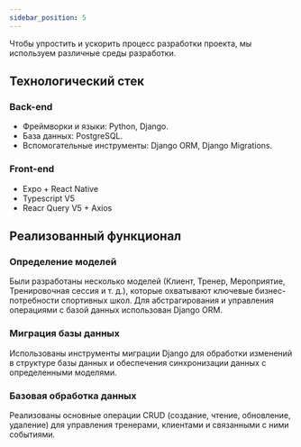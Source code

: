 ```yaml
---
sidebar_position: 5
---
```

Чтобы упростить и ускорить процесс разработки проекта, мы используем различные среды разработки.
## Технологический стек 
### Back-end
* Фреймворки и языки: Python, Django.
* База данных: PostgreSQL.
* Вспомогательные инструменты: Django ORM, Django Migrations.
### Front-end
* Expo + React Native
* Typescript V5
* Reacr Query V5 + Axios
## Реализованный функционал
### Определение моделей  
Были разработаны несколько моделей (Клиент, Тренер, Мероприятие, Тренировочная сессия и т. д.), которые охватывают ключевые бизнес-потребности спортивных школ.
Для абстрагирования и управления операциями с базой данных использован Django ORM.  
### Миграция базы данных
Использованы инструменты миграции Django для обработки изменений в структуре базы данных и обеспечения синхронизации данных с определенными моделями.  
### Базовая обработка данных
Реализованы основные операции CRUD (создание, чтение, обновление, удаление) для управления тренерами, клиентами и связанными с ними событиями.
